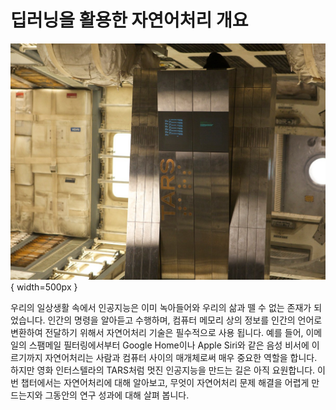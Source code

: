 # 딥러닝을 활용한 자연어처리 개요

![TARS from movie Interstellar - Image from [web](https://www.wired.com/2014/11/interstellar-droids/)](../assets/01-00-01.jpg){ width=500px }

우리의 일상생활 속에서 인공지능은 이미 녹아들어와 우리의 삶과 뗄 수 없는 존재가 되었습니다. 인간의 명령을 알아듣고 수행하며, 컴퓨터 메모리 상의 정보를 인간의 언어로 변환하여 전달하기 위해서 자연어처리 기술은 필수적으로 사용 됩니다. 예를 들어, 이메일의 스팸메일 필터링에서부터 Google Home이나 Apple Siri와 같은 음성 비서에 이르기까지 자연어처리는 사람과 컴퓨터 사이의 매개체로써 매우 중요한 역할을 합니다. 하지만 영화 인터스텔라의 TARS처럼 멋진 인공지능을 만드는 길은 아직 요원합니다. 이번 챕터에서는 자연어처리에 대해 알아보고, 무엇이 자연어처리 문제 해결을 어렵게 만드는지와 그동안의 연구 성과에 대해 살펴 봅니다.
